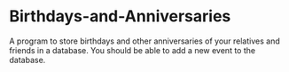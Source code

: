 # Birthdays-and-Anniversaries
A program to store birthdays and other anniversaries of your relatives and friends in a database. You should be able to add a new event to the database.
